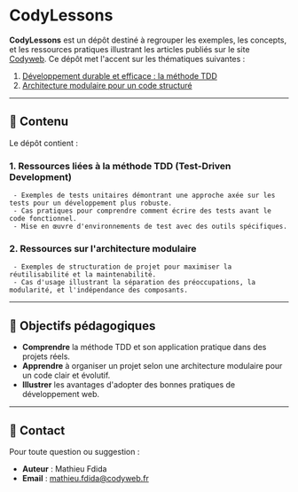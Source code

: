 # CodyLessons

**CodyLessons** est un dépôt destiné à regrouper les exemples, les concepts, et les ressources pratiques illustrant les articles publiés sur le site [Codyweb](https://www.codyweb.fr). Ce dépôt met l'accent sur les thématiques suivantes :  

1. [Développement durable et efficace : la méthode TDD](https://www.codyweb.fr/actualites/developpement-web/developpement-durable-efficace-methode-tdd/)  
2. [Architecture modulaire pour un code structuré](https://www.codyweb.fr/actualites/developpement-web/Architecture-modulaire/)  

---

## 📁 Contenu

Le dépôt contient :

### 1. Ressources liées à la méthode TDD (Test-Driven Development)
	 - Exemples de tests unitaires démontrant une approche axée sur les tests pour un développement plus robuste.  
	 - Cas pratiques pour comprendre comment écrire des tests avant le code fonctionnel.  
	 - Mise en œuvre d'environnements de test avec des outils spécifiques.

### 2. Ressources sur l'architecture modulaire
	 - Exemples de structuration de projet pour maximiser la réutilisabilité et la maintenabilité.  
	 - Cas d'usage illustrant la séparation des préoccupations, la modularité, et l'indépendance des composants.  

---

## 🚀 Objectifs pédagogiques

- **Comprendre** la méthode TDD et son application pratique dans des projets réels.  
- **Apprendre** à organiser un projet selon une architecture modulaire pour un code clair et évolutif.  
- **Illustrer** les avantages d'adopter des bonnes pratiques de développement web.

---

## 📧 Contact

Pour toute question ou suggestion :  
- **Auteur** : Mathieu Fdida  
- **Email** : [mathieu.fdida@codyweb.fr](mailto:mathieu.fdida@codyweb.fr)  
